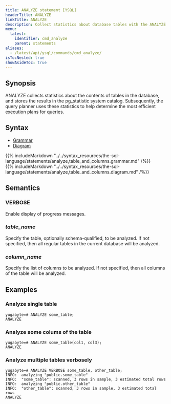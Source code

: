 ```yaml
---
title: ANALYZE statement [YSQL]
headerTitle: ANALYZE
linkTitle: ANALYZE
description: Collect statistics about database tables with the ANALYZE statement.
menu:
  latest:
    identifier: cmd_analyze
    parent: statements
aliases:
  - /latest/api/ysql/commands/cmd_analyze/
isTocNested: true
showAsideToc: true
---
```


## Synopsis

ANALYZE collects statistics about the contents of tables in the database, and stores the results in the pg_statistic system catalog. Subsequently, the query planner uses these statistics to help determine the most efficient execution plans for queries.

## Syntax

<ul class="nav nav-tabs nav-tabs-yb">
  <li >
    <a href="#grammar" class="nav-link active" id="grammar-tab" data-toggle="tab" role="tab" aria-controls="grammar" aria-selected="true">
      <i class="fas fa-file-alt" aria-hidden="true"></i>
      Grammar
    </a>
  </li>
  <li>
    <a href="#diagram" class="nav-link" id="diagram-tab" data-toggle="tab" role="tab" aria-controls="diagram" aria-selected="false">
      <i class="fas fa-project-diagram" aria-hidden="true"></i>
      Diagram
    </a>
  </li>
</ul>

<div class="tab-content">
  <div id="grammar" class="tab-pane fade show active" role="tabpanel" aria-labelledby="grammar-tab">
    {{% includeMarkdown "../../syntax_resources/the-sql-language/statements/analyze,table_and_columns.grammar.md" /%}}
  </div>
  <div id="diagram" class="tab-pane fade" role="tabpanel" aria-labelledby="diagram-tab">
    {{% includeMarkdown "../../syntax_resources/the-sql-language/statements/analyze,table_and_columns.diagram.md" /%}}
  </div>
</div>

## Semantics

### VERBOSE

Enable display of progress messages.

### *table_name*

Specify the table, optionally schema-qualified, to be analyzed. If not specified, then all regular tables in the current database will be analyzed.

### *column_name*

Specify the list of columns to be analyzed. If not specified, then all columns of the table will be analyzed.

## Examples

### Analyze single table

```plpgsql
yugabyte=# ANALYZE some_table;
ANALYZE
```

### Analyze some colums of the table

```plpgsql
yugabyte=# ANALYZE some_table(col1, col3);
ANALYZE
```

### Analyze multiple tables verbosely

```plpgsql
yugabyte=# ANALYZE VERBOSE some_table, other_table;
INFO:  analyzing "public.some_table"
INFO:  "some_table": scanned, 3 rows in sample, 3 estimated total rows
INFO:  analyzing "public.other_table"
INFO:  "other_table": scanned, 3 rows in sample, 3 estimated total rows
ANALYZE
```
